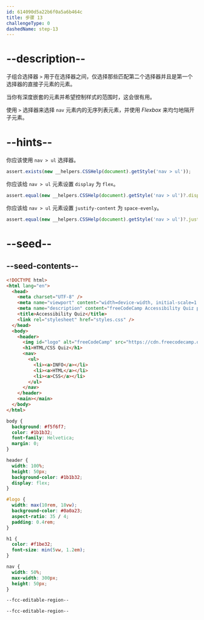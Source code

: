 ```yaml
---
id: 614090d5a22b6f0a5a6b464c
title: 步骤 13
challengeType: 0
dashedName: step-13
---
```


<!-- TODO: I purposefully added the `nav` styles without Camper input -->

# --description--

子组合选择器 `>` 用于在选择器之间，仅选择那些匹配第二个选择器并且是第一个选择器的直接子元素的元素。

当你有深度嵌套的元素并希望控制样式的范围时，这会很有用。

使用 `>` 选择器来选择 `nav` 元素内的无序列表元素，并使用 _Flexbox_ 来均匀地隔开子元素。

# --hints--

你应该使用 `nav > ul` 选择器。

```js
assert.exists(new __helpers.CSSHelp(document).getStyle('nav > ul'));
```

你应该给 `nav > ul` 元素设置 `display` 为 `flex`。

```js
assert.equal(new __helpers.CSSHelp(document).getStyle('nav > ul')?.display, 'flex');
```

你应该给 `nav > ul` 元素设置 `justify-content` 为 `space-evenly`。

```js
assert.equal(new __helpers.CSSHelp(document).getStyle('nav > ul')?.justifyContent, 'space-evenly');
```

# --seed--

## --seed-contents--

```html
<!DOCTYPE html>
<html lang="en">
  <head>
    <meta charset="UTF-8" />
    <meta name="viewport" content="width=device-width, initial-scale=1.0" />
    <meta name="description" content="freeCodeCamp Accessibility Quiz practice project" />
    <title>Accessibility Quiz</title>
    <link rel="stylesheet" href="styles.css" />
  </head>
  <body>
    <header>
      <img id="logo" alt="freeCodeCamp" src="https://cdn.freecodecamp.org/platform/universal/fcc_primary.svg">
      <h1>HTML/CSS Quiz</h1>
      <nav>
        <ul>
          <li><a>INFO</a></li>
          <li><a>HTML</a></li>
          <li><a>CSS</a></li>
        </ul>
      </nav>
    </header>
    <main></main>
  </body>
</html>

```

```css
body {
  background: #f5f6f7;
  color: #1b1b32;
  font-family: Helvetica;
  margin: 0;
}

header {
  width: 100%;
  height: 50px;
  background-color: #1b1b32;
  display: flex;
}

#logo {
  width: max(10rem, 18vw);
  background-color: #0a0a23;
  aspect-ratio: 35 / 4;
  padding: 0.4rem;
}

h1 {
  color: #f1be32;
  font-size: min(5vw, 1.2em);
}

nav {
  width: 50%;
  max-width: 300px;
  height: 50px;
}

--fcc-editable-region--

--fcc-editable-region--
```

